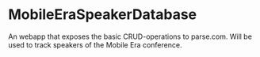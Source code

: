 # MobileEraSpeakerDatabase
An webapp that exposes the basic CRUD-operations to parse.com. Will be used to track speakers of the Mobile Era conference.
